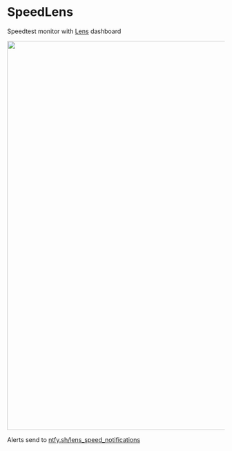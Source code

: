 # SpeedLens

Speedtest monitor with [Lens](https://github.com/thewh1teagle/Lens) dashboard

<img src="https://github.com/thewh1teagle/SpeedLens/assets/61390950/915c71cc-fde5-4f8a-b7a0-4eceb5158361" width=900>

Alerts send to [ntfy.sh/lens_speed_notifications](https://ntfy.sh/lens_speed_notifications)
